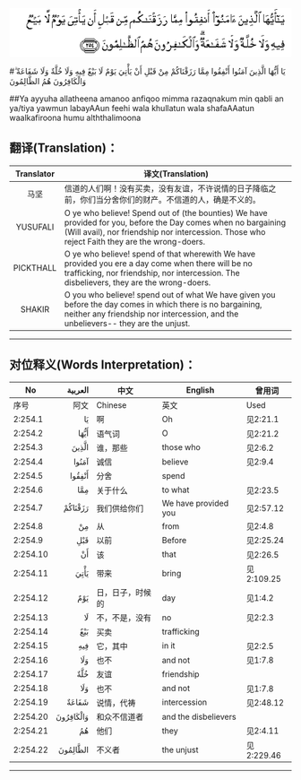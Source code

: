 ![002:254](images/002_254.gif)

#يَا أَيُّهَا الَّذِينَ آمَنُوا أَنْفِقُوا مِمَّا رَزَقْنَاكُمْ مِنْ قَبْلِ أَنْ يَأْتِيَ يَوْمٌ لَا بَيْعٌ فِيهِ وَلَا خُلَّةٌ وَلَا شَفَاعَةٌ ۗ وَالْكَافِرُونَ هُمُ الظَّالِمُونَ 

##Ya ayyuha allatheena amanoo anfiqoo mimma razaqnakum min qabli an ya/tiya yawmun labayAAun feehi wala khullatun wala shafaAAatun waalkafiroona humu alththalimoona 

## 翻译(Translation)：

| Translator | 译文(Translation)                                            |
| :--------: | ------------------------------------------------------------ |
|    马坚    | 信道的人们啊！没有买卖，没有友谊，不许说情的日子降临之前，你们当分舍你们的财产。不信道的人，确是不义的。 |
|  YUSUFALI  | O ye who believe! Spend out of (the bounties) We have provided for you, before the Day comes when no bargaining (Will avail), nor friendship nor intercession. Those who reject Faith they are the wrong-doers. |
| PICKTHALL  | O ye who believe! spend of that wherewith We have provided you ere a day come when there will be no trafficking, nor friendship, nor intercession. The disbelievers, they are the wrong-doers. |
|   SHAKIR   | O you who believe! spend out of what We have given you before the day comes in which there is no bargaining, neither any friendship nor intercession, and the unbelievers-- they are the unjust. |

---

## 对位释义(Words Interpretation)：

| No   | العربية | 中文    | English | 曾用词 |
| ---- | ------: | ------- | ------- | ------ |
| 序号 |    阿文 | Chinese | 英文    | Used   |
| 2:254.1  | يَا        | 啊               | Oh                   | 见2:21.1   |
| 2:254.2  | أَيُّهَا      | 语气词           | O                    | 见2:21.2   |
| 2:254.3  | الَّذِينَ     | 谁，那些         | those who            | 见2:6.2    |
| 2:254.4  | آمَنُوا     | 诚信             | believe              | 见2:9.4    |
| 2:254.5  | أَنْفِقُوا    | 分舍             | spend                |            |
| 2:254.6  | مِمَّا       | 关于什么         | to what              | 见2:23.5   |
| 2:254.7  | رَزَقْنَاكُمْ   | 我们供给你们     | We have provided you | 见2:57.12  |
| 2:254.8  | مِنْ        | 从               | from                 | 见2:4.8    |
| 2:254.9  | قَبْلِ       | 以前             | Before               | 见2:25.24  |
| 2:254.10 | أَنْ        | 该               | that                 | 见2:26.5   |
| 2:254.11 | يَأْتِيَ      | 带来             | bring                | 见2:109.25 |
| 2:254.12 | يَوْمٌ       | 日，日子，时候的 | day                  | 见1:4.2    |
| 2:254.13 | لَا        | 不，不是，没有   | no                   | 见2:2.3    |
| 2:254.14 | بَيْعٌ       | 买卖             | trafficking          |            |
| 2:254.15 | فِيهِ       | 它，其中         | in it                | 见2:2.5    |
| 2:254.16 | وَلَا       | 也不             | and not              | 见1:7.8    |
| 2:254.17 | خُلَّةٌ       | 友谊             | friendship           |            |
| 2:254.18 | وَلَا       | 也不             | and not              | 见1:7.8    |
| 2:254.19 | شَفَاعَةٌ     | 说情，代祷       | intercession         | 见2:48.12  |
| 2:254.20 | وَالْكَافِرُونَ | 和众不信道者     | and the disbelievers |            |
| 2:254.21 | هُمُ        | 他们             | they                 | 见2:4.11   |
| 2:254.22 | الظَّالِمُونَ  | 不义者           | the unjust           | 见2:229.46 |

---
